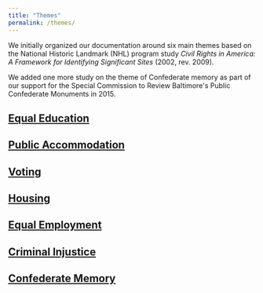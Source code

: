```yaml
---
title: "Themes"
permalink: /themes/
---
```


We initially organized our documentation around six main themes based on the National Historic Landmark (NHL) program study _Civil Rights in America: A Framework for Identifying Significant Sites_ (2002, rev. 2009).

We added one more study on the theme of Confederate memory as part of our support for the Special Commission to Review Baltimore's Public Confederate Monuments in 2015.

## [Equal Education](/civil-rights-heritage/equal-education/)

## [Public Accommodation](/civil-rights-heritage/public-accommodation/)

## [Voting](/civil-rights-heritage/voting/)

## [Housing](/civil-rights-heritage/housing/)

## [Equal Employment](/civil-rights-heritage/equal-employment/)

## [Criminal Injustice](/civil-rights-heritage/criminal-injustice/)

## [Confederate Memory](/civil-rights-heritage/confederate-memory/)
